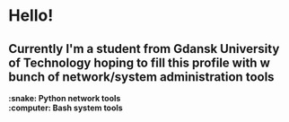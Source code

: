 <h1> Hello! </h1>
<h2> Currently I'm a student from Gdansk University of Technology hoping to fill this profile with w bunch of network/system administration tools </h2>
<b> :snake: Python network tools </b> <br>
<b> :computer: Bash system tools </b>

<!--
**Atreyuu/Atreyuu** is a ✨ _special_ ✨ repository because its `README.md` (this file) appears on your GitHub profile.

Here are some ideas to get you started:

- 🔭 I’m currently working on ...
- 🌱 I’m currently learning ...
- 👯 I’m looking to collaborate on ...
- 🤔 I’m looking for help with ...
- 💬 Ask me about ...
- 📫 How to reach me: ...
- 😄 Pronouns: ...
- ⚡ Fun fact: ...
-->
